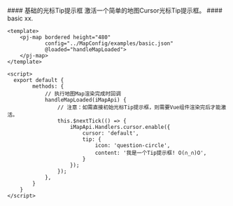 <cn>
#### 基础的光标Tip提示框
激活一个简单的地图Cursor光标Tip提示框。
</cn>

<us>
#### basic
xx.
</us>

```tpl
<template>
	<pj-map bordered height="480" 
			config="../MapConfig/examples/basic.json" 
			@loaded="handleMapLoaded">
	</pj-map>
</template>

<script>
  export default {
		methods: {
			// 执行地图Map渲染完成时回调
			handleMapLoaded(iMapApi) {
				// 注意：如需直接初始光标Tip提示框，则需要Vue组件渲染完后才能激活。
				this.$nextTick(() => {
					iMapApi.Handlers.cursor.enable({
						cursor: 'default',
						tip: {
							icon: 'question-circle',
							content: '我是一个Tip提示框! O(∩_∩)O',
						}
					});
				});
			},
		}
	}
</script>
```
